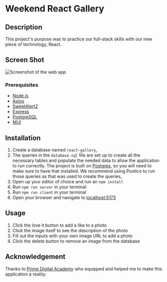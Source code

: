 # Weekend React Gallery

## Description

This project's purpose was to practice our full-stack skills with our new piece of technology, React. 

## Screen Shot

![Screenshot of the web app](public/images/README-1.png)

### Prerequisites

- [Node.js](https://nodejs.org/en/)
- [Axios](https://github.com/axios/axios)
- [SweetAlert2](https://sweetalert2.github.io/)
- [Express](https://expressjs.com/)
- [PostgreSQL](https://www.postgresql.org/)
- [MUI](https://mui.com/)

## Installation

1. Create a database named `react-gallery`,
2. The queries in the `database.sql` file are set up to create all the necessary tables and populate the needed data to allow the application to run correctly. The project is built on [Postgres](https://www.postgresql.org/download/), so you will need to make sure to have that installed. We recommend using Postico to run those queries as that was used to create the queries, 
3. Open up your editor of choice and run an `npm install`
4. Run `npm run server` in your terminal
5. Run `npm run client` in your terminal
6. Open your browser and navigate to [localhost:5173](localhost:5173)

## Usage

1. Click the love it button to add a like to a photo
2. Click the image itself to see the description of the photo
3. Fill out the inputs with your own image URL to add a photo
4. Click the delete button to remove an image from the database

## Acknowledgement
Thanks to [Prime Digital Academy](www.primeacademy.io) who equipped and helped me to make this application a reality. 
